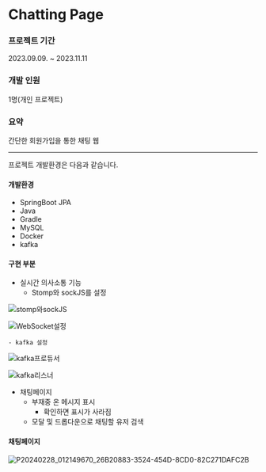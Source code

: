# Chatting Page

### 프로젝트 기간
2023.09.09. ~ 2023.11.11
### 개발 인원
1명(개인 프로젝트)

### 요약

간단한 회원가입을 통한 채팅 웹

* * * 

프로젝트 개발환경은 다음과 같습니다.

#### 개발환경
* SpringBoot JPA
* Java
* Gradle
* MySQL
* Docker
* kafka

#### 구현 부분
* 실시간 의사소통 기능
    - Stomp와 sockJS를 설정
  
![stomp와sockJS](https://github.com/user-attachments/assets/3621cea3-7548-4d5c-a338-6313d0d52f49)

![WebSocket설정](https://github.com/user-attachments/assets/2b048555-5951-4abc-81b9-f9fdda9f2d61)

    - kafka 설정
    
![kafka프로듀서](https://github.com/user-attachments/assets/a8eae357-fd6b-403f-b062-0881433a74b6)

![kafka리스너](https://github.com/user-attachments/assets/63515588-9aca-4200-baf3-4713c066de44)

     

* 채팅페이지
    - 부재중 온 메시지 표시
        + 확인하면 표시가 사라짐
    - 모달 및 드롭다운으로 채팅할 유저 검색

#### 채팅페이지

![P20240228_012149670_26B20883-3524-454D-8CD0-82C271DAFC2B](https://github.com/choi-won-ik/chat/assets/140231082/0207f8e4-a6d0-427c-b4dc-7b503e383c5c)


